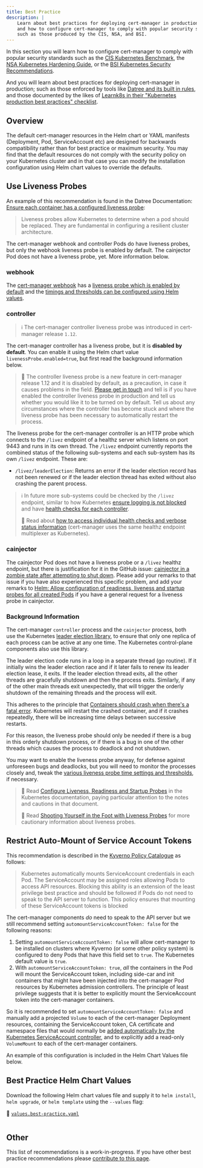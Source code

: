```yaml
---
title: Best Practice
description: |
    Learn about best practices for deploying cert-manager in production,
    and how to configure cert-manager to comply with popular security standards
    such as those produced by the CIS, NSA, and BSI.
---
```


In this section you will learn how to configure cert-manager to comply with popular security standards such as
the [CIS Kubernetes Benchmark](https://www.cisecurity.org/benchmark/kubernetes/),
the [NSA Kubernetes Hardening Guide](https://media.defense.gov/2022/Aug/29/2003066362/-1/-1/0/CTR_KUBERNETES_HARDENING_GUIDANCE_1.2_20220829.PDF), or
the [BSI Kubernetes Security Recommendations](https://www.bsi.bund.de/SharedDocs/Downloads/EN/BSI/Grundschutz/International/bsi_it_gs_comp_2022.pdf?__blob=publicationFile&v=2#page=475).

And you will learn about best practices for deploying cert-manager in production;
such as those enforced by tools like [Datree and its built in rules](https://hub.datree.io/built-in-rules),
and those documented by the likes of [Learnk8s in their "Kubernetes production best practices" checklist](https://learnk8s.io/production-best-practices/).

## Overview

The default cert-manager resources in the Helm chart or YAML manifests (Deployment, Pod, ServiceAccount etc)
are designed for backwards compatibility rather than for best practice or maximum security.
You may find that the default resources do not comply with the security policy on your Kubernetes cluster
and in that case you can modify the installation configuration using Helm chart values to override the defaults.

## Use Liveness Probes

An example of this recommendation is found in the Datree Documentation:
[Ensure each container has a configured liveness probe](https://hub.datree.io/built-in-rules/ensure-liveness-probe):
> Liveness probes allow Kubernetes to determine when a pod should be replaced.
> They are fundamental in configuring a resilient cluster architecture.

The cert-manager webhook and controller Pods do have liveness probes,
but only the webhook liveness probe is enabled by default.
The cainjector Pod does not have a liveness probe, yet.
More information below.

### webhook

The [cert-manager webhook](../concepts/webhook.md) has a [liveness probe which is enabled by default](https://github.com/cert-manager/cert-manager/blob/eafe0d0aae4b7a9411825424f6b43fb623e1ba65/deploy/charts/cert-manager/templates/webhook-deployment.yaml#L108C1-L121)
and the [timings and thresholds can be configured using Helm values](https://github.com/cert-manager/cert-manager/blob/eafe0d0aae4b7a9411825424f6b43fb623e1ba65/deploy/charts/cert-manager/README.template.md?plain=1#L181-L185).

### controller

> ℹ️ The cert-manager controller liveness probe was introduced in cert-manager release `1.12`.

The cert-manager controller has a liveness probe, but it is **disabled by default**.
You can enable it using the Helm chart value `livenessProbe.enabled=true`,
but first read the background information below.

> 📢 The controller liveness probe is a new feature in cert-manager release 1.12
> and it is disabled by default, as a precaution, in case it causes problems in the field.
> [Please get in touch](../contributing/README.md)
> and tell is if you have enabled the controller liveness probe in production
> and tell us whether you would like it to be turned on by default.
> Tell us about any circumstances where the controller has become stuck
> and where the liveness probe has been necessary to automatically restart the process.

The liveness probe for the cert-manager controller is an HTTP probe which connects
to the `/livez` endpoint of a healthz server which listens on port 9443 and runs in its own thread.
The `/livez` endpoint currently reports the combined status of the following sub-systems
and each sub-system has its own `/livez` endpoint. These are:

* `/livez/leaderElection`: Returns an error if the leader election record has not been renewed
  or if the leader election thread has exited without also crashing the parent process.

> ℹ️ In future more sub-systems could be checked by the `/livez`  endpoint,
> similar to how Kubernetes [ensure logging is not blocked](https://github.com/kubernetes/kubernetes/pull/64946)
> and have [health checks for each controller](https://github.com/kubernetes/kubernetes/pull/104667).
>
> 📖 Read about [how to access individual health checks and verbose status information](https://kubernetes.io/docs/reference/using-api/health-checks/) (cert-manager uses the same healthz endpoint multiplexer as Kubernetes).

### cainjector

The cainjector Pod does not have a liveness probe or a `/livez` healthz endpoint,
but there is justification for it in the GitHub issue:
[cainjector in a zombie state after attempting to shut down](https://github.com/cert-manager/cert-manager/issues/5889).
Please add your remarks to that issue if you have also experienced this specific problem,
and add your remarks to [Helm: Allow configuration of readiness, liveness and startup probes for all created Pods](https://github.com/cert-manager/cert-manager/issues/5626) if you have a general request for a liveness probe in cainjector.

### Background Information

The cert-manager `controller` process and the `cainjector` process,
both use the Kubernetes [leader election library](https://pkg.go.dev/k8s.io/client-go/tools/leaderelection),
to ensure that only one replica of each process can be active at any one time.
The Kubernetes control-plane components also use this library.

The leader election code runs in a loop in a separate thread (go routine).
If it initially wins the leader election race and if it later fails to renew its leader election lease, it exits.
If the leader election thread exits, all the other threads are gracefully shutdown and then the process exits.
Similarly, if any of the other main threads exit unexpectedly,
that will trigger the orderly shutdown of the remaining threads and the process will exit.

This adheres to the principle that [Containers should crash when there's a fatal error](https://blog.colinbreck.com/kubernetes-liveness-and-readiness-probes-revisited-how-to-avoid-shooting-yourself-in-the-other-foot/#letitcrash).
Kubernetes will restart the crashed container, and if it crashes repeatedly,
there will be increasing time delays between successive restarts.

For this reason, the liveness probe should only be needed if there is a bug in this orderly shutdown process,
or if there is a bug in one of the other threads which causes the process to deadlock and not shutdown.

You may want to enable the liveness probe anyway, for defense against unforeseen bugs and deadlocks,
but you will need to monitor the processes closely and,
tweak the [various liveness probe time settings and thresholds](https://github.com/cert-manager/cert-manager/blob/eafe0d0aae4b7a9411825424f6b43fb623e1ba65/deploy/charts/cert-manager/values.yaml#L254-L268), if necessary.

> 📖 Read [Configure Liveness, Readiness and Startup Probes](https://kubernetes.io/docs/tasks/configure-pod-container/configure-liveness-readiness-startup-probes/#before-you-begin) in the Kubernetes documentation, paying particular attention to the notes and cautions in that document.
>
> 📖 Read [Shooting Yourself in the Foot with Liveness Probes](https://blog.colinbreck.com/kubernetes-liveness-and-readiness-probes-how-to-avoid-shooting-yourself-in-the-foot/#shootingyourselfinthefootwithlivenessprobes) for more cautionary information about liveness probes.

## Restrict Auto-Mount of Service Account Tokens

This recommendation is described in the [Kyverno Policy Catalogue](https://kyverno.io/policies/other/restrict_automount_sa_token/restrict_automount_sa_token/) as follows:
> Kubernetes automatically mounts ServiceAccount credentials in each Pod. The
> ServiceAccount may be assigned roles allowing Pods to access API resources.
> Blocking this ability is an extension of the least privilege best practice and
> should be followed if Pods do not need to speak to the API server to function.
> This policy ensures that mounting of these ServiceAccount tokens is blocked

The cert-manager components *do* need to speak to the API server but we still recommend setting `automountServiceAccountToken: false` for the following reasons:
1. Setting `automountServiceAccountToken: false` will allow cert-manager to be installed on clusters where Kyverno (or some other policy system) is configured to deny Pods that have this field set to `true`. The Kubernetes default value is `true`.
2. With `automountServiceAccountToken: true`, *all* the containers in the Pod will mount the ServiceAccount token, including side-car and init containers that might have been injected into the cert-manager Pod resources by Kubernetes admission controllers.
   The principle of least privilege suggests that it is better to explicitly mount the ServiceAccount token into the cert-manager containers.

So it is recommended to set `automountServiceAccountToken: false` and manually add a projected `Volume` to each of the cert-manager Deployment resources, containing the ServiceAccount token, CA certificate and namespace files that would normally be [added automatically by the Kubernetes ServiceAccount controller](https://github.com/kubernetes/kubernetes/blob/3992eda8e61725c470fb6141a7fe4e7f9ee31ea5/plugin/pkg/admission/serviceaccount/admission.go#L421-L460),
and to explicitly add a read-only `VolumeMount` to each of the cert-manager containers.

An example of this configuration is included in the Helm Chart Values file below.

## Best Practice Helm Chart Values

Download the following Helm chart values file and supply it to `helm install`, `helm upgrade`, or `helm template` using the `--values` flag:

🔗 <a href="values.best-practice.yaml">`values.best-practice.yaml`</a>
```yaml file=../../../public/docs/installation/best-practice/values.best-practice.yaml
```

## Other

This list of recommendations is a work-in-progress.
If you have other best practice recommendations please [contribute to this page](../contributing/contributing-flow.md).
